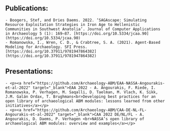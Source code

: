 ## Publications:
    - Boogers, Stef, and Dries Daems. 2022. ‘SAGAscape: Simulating Resource Exploitation Strategies in Iron Age to Hellenistic Communities in Southwest Anatolia’. Journal of Computer Applications in Archaeology 5 (1): 169–87. [https://doi.org/10.5334/jcaa.90](https://doi.org/10.5334/jcaa.90)
    - Romanowska, I., Wren, C. D., & Crabtree, S. A. (2021). Agent-Based Modeling for Archaeology. SFI Press. [https://doi.org/10.37911/9781947864382](https://doi.org/10.37911/9781947864382)

## Presentations:
    - <p><a href="https://github.com/Archaeology-ABM/EAA-NASSA-Angourakis-et-al-2022" target="_blank">EAA 2022 - A. Angourakis, F. Riede, I. Romanowska, P. Verhagen, M. Saqalli, D. Taelman, M. Vlach, K. Sikk, J.M. Galán Ordax, T. Brughmans<br>Developing best practices for an open library of archaeological ABM modules: lessons learned from other initiatives</a></p>
    - <p><a href="https://github.com/Archaeology-ABM/CAA-DE-NL-FL-Angourakis-et-al-2022" target="_blank">CAA 2022 DE/NL/FL - A. Angourakis, D. Daems, P. Verhagen <br>NASSA’s open library of archaeological ABM modules: overview and examples</a></p>
